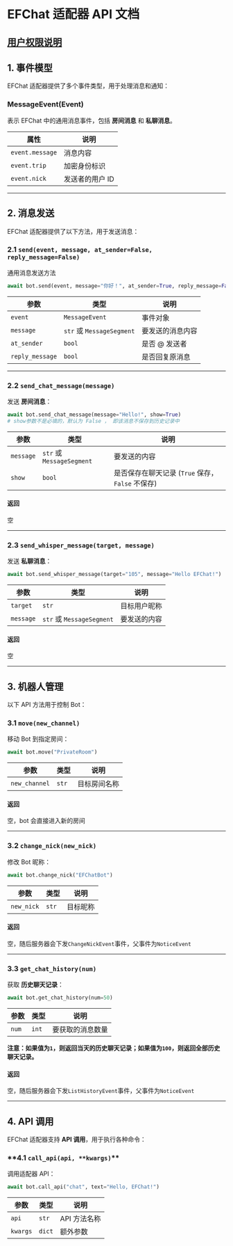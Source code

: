 # **EFChat 适配器 API 文档**

## [用户权限说明](permission.md)

## **1. 事件模型**

EFChat 适配器提供了多个事件类型，用于处理消息和通知：

### **MessageEvent(Event)**

表示 EFChat 中的通用消息事件，包括 **房间消息** 和 **私聊消息**。

| 属性            | 说明            |
| --------------- | --------------- |
| `event.message` | 消息内容        |
| `event.trip`    | 加密身份标识    |
| `event.nick`    | 发送者的用户 ID |

---

## **2. 消息发送**

EFChat 适配器提供了以下方法，用于发送消息：

### **2.1 `send(event, message, at_sender=False, reply_message=False)`**

通用消息发送方法

```python
await bot.send(event, message="你好！", at_sender=True, reply_message=False)
```

| 参数            | 类型                      | 说明             |
| --------------- | ------------------------- | ---------------- |
| `event`         | `MessageEvent`            | 事件对象         |
| `message`       | `str` 或 `MessageSegment` | 要发送的消息内容 |
| `at_sender`     | `bool`                    | 是否 @ 发送者    |
| `reply_message` | `bool`                    | 是否回复原消息   |

---

### **2.2 `send_chat_message(message)`**

发送 **房间消息**：

```python
await bot.send_chat_message(message="Hello!", show=True)
# show参数不是必填的，默认为 False ， 即该消息不保存到历史记录中
```

| 参数      | 类型                      | 说明                                              |
| --------- | ------------------------- | ------------------------------------------------- |
| `message` | `str` 或 `MessageSegment` | 要发送的内容                                      |
| `show`    | `bool`                    | 是否保存在聊天记录 (`True` 保存， `False` 不保存) |

#### 返回

空

---

### **2.3 `send_whisper_message(target, message)`**

发送 **私聊消息**：

```python
await bot.send_whisper_message(target="105", message="Hello EFChat!")
```

| 参数      | 类型                      | 说明         |
| --------- | ------------------------- | ------------ |
| `target`  | `str`                     | 目标用户昵称 |
| `message` | `str` 或 `MessageSegment` | 要发送的内容 |

#### 返回

空

---

## **3. 机器人管理**

以下 API 方法用于控制 Bot：

### **3.1 `move(new_channel)`**

移动 Bot 到指定房间：

```python
await bot.move("PrivateRoom")
```

| 参数          | 类型  | 说明         |
| ------------- | ----- | ------------ |
| `new_channel` | `str` | 目标房间名称 |

#### 返回

空，bot 会直接进入新的房间

---

### **3.2 `change_nick(new_nick)`**

修改 Bot 昵称：

```python
await bot.change_nick("EFChatBot")
```

| 参数       | 类型  | 说明     |
| ---------- | ----- | -------- |
| `new_nick` | `str` | 目标昵称 |

#### 返回

空，随后服务器会下发`ChangeNickEvent`事件，父事件为`NoticeEvent`

---

### **3.3 `get_chat_history(num)`**

获取 **历史聊天记录**：

```python
await bot.get_chat_history(num=50)
```

| 参数  | 类型  | 说明             |
| ----- | ----- | ---------------- |
| `num` | `int` | 要获取的消息数量 |

**注意：如果值为`1`，则返回当天的历史聊天记录；如果值为`100`，则返回全部历史聊天记录。**

#### 返回

空，随后服务器会下发`ListHistoryEvent`事件，父事件为`NoticeEvent`

---

## **4. API 调用**

EFChat 适配器支持 **API 调用**，用于执行各种命令：

### **4.1 `call_api(api, **kwargs)`\*\*

调用适配器 API：

```python
await bot.call_api("chat", text="Hello, EFChat!")
```

| 参数     | 类型   | 说明         |
| -------- | ------ | ------------ |
| `api`    | `str`  | API 方法名称 |
| `kwargs` | `dict` | 额外参数     |

